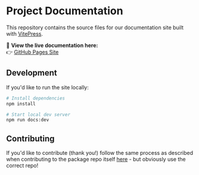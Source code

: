 # Project Documentation

This repository contains the source files for our documentation site built with [VitePress](https://vitepress.dev/).

📖 **View the live documentation here:**  
👉 [GitHub Pages Site](https://fullstacksimon.github.io/wizard-of-zod-docs/)

## Development

If you'd like to run the site locally:

```sh
# Install dependencies
npm install

# Start local dev server
npm run docs:dev
```

## Contributing

If you'd like to contribute (thank you!) follow the same process as described when contributing to the package repo itself [here](https://fullstacksimon.github.io/wizard-of-zod-docs/documentation/guide/contributing.html) - but obviously use the correct repo!
